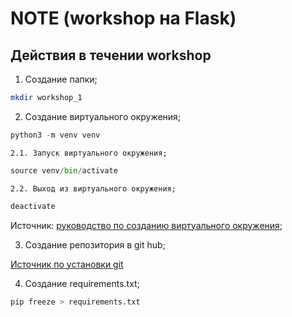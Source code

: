 # NOTE (workshop на Flask)

## Действия в течении workshop

1. Создание папки;
   
```bash
mkdir workshop_1
``` 

2. Cоздание виртуального окружения; 
```python
python3 -m venv venv
```
    2.1. Запуск виртуального окружения;
```python
source venv/bin/activate
```
    2.2. Выход из виртуального окружения;
```python
deactivate
```
Источник: [руководство по созданию виртуального окружения](https://mob25.com/visual-studio-code-virtualnoe-okruzhenie-venv/); 

3. Cоздание репозитория в git hub;

[Источник по установки git](https://htmlacademy.ru/blog/git/git-console)

4. Создание requirements.txt;
```python
pip freeze > requirements.txt
```





